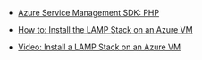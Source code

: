 -	[Azure Service Management SDK: PHP](https://github.com/MSOpenTech/azure-sdk-for-php)

-	[How to: Install the LAMP Stack on an Azure VM](https://azure.microsoft.com/documentation/virtual-machines-linux-install-lamp-stack)

-	[Video: Install a LAMP Stack on an Azure VM](http://channel9.msdn.com/Shows/Azure-Friday/LAMP-stack-on-Azure-VMs-with-Guy-Bowerman)
